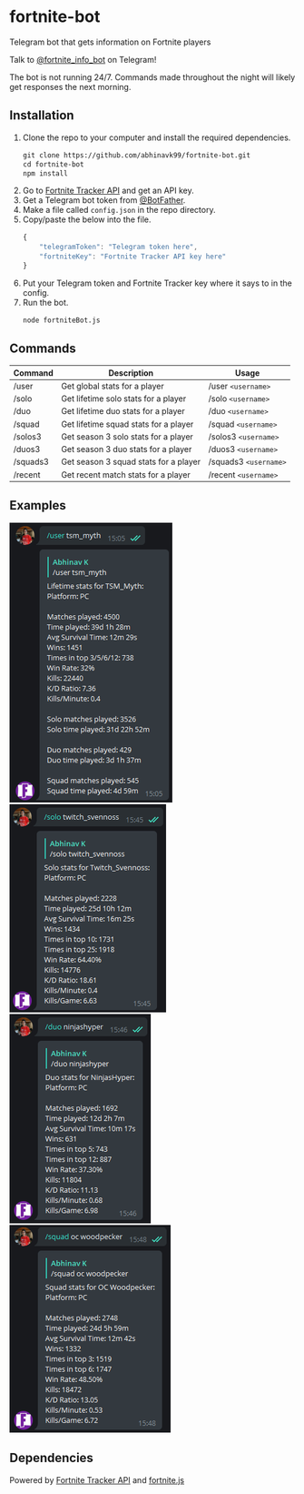 # fortnite-bot
Telegram bot that gets information on Fortnite players

Talk to [@fortnite_info_bot](https://t.me/fortnite_info_bot) on Telegram! 

The bot is not running 24/7. Commands made throughout the night will likely get responses the next morning.

## Installation
1. Clone the repo to your computer and install the required dependencies.
    ```console
    git clone https://github.com/abhinavk99/fortnite-bot.git
    cd fortnite-bot
    npm install
    ```
2. Go to [Fortnite Tracker API](https://fortnitetracker.com/site-api) and get an API key.
3. Get a Telegram bot token from [@BotFather](https://t.me/BotFather).
4. Make a file called `config.json` in the repo directory.
5. Copy/paste the below into the file.
    ```javascript
    {
        "telegramToken": "Telegram token here",
        "fortniteKey": "Fortnite Tracker API key here"
    }
    ```
6. Put your Telegram token and Fortnite Tracker key where it says to in the config.
7. Run the bot.
    ```console
    node fortniteBot.js
    ```

## Commands
| Command | Description | Usage |
| --- | --- | --- |
| /user | Get global stats for a player | /user `<username>` |
| /solo | Get lifetime solo stats for a player | /solo `<username>` |
| /duo | Get lifetime duo stats for a player | /duo `<username>` |
| /squad | Get lifetime squad stats for a player | /squad `<username>` |
| /solos3 | Get season 3 solo stats for a player | /solos3 `<username>` |
| /duos3 | Get season 3 duo stats for a player | /duos3 `<username>` |
| /squads3 | Get season 3 squad stats for a player | /squads3 `<username>` |
| /recent | Get recent match stats for a player | /recent `<username>` |

## Examples
![](examples/user.png)
![](examples/solo.png)
![](examples/duo.png)
![](examples/squad.png)

## Dependencies
Powered by [Fortnite Tracker API](https://fortnitetracker.com/site-api) and [fortnite.js](https://github.com/ickerio/fortnite.js)